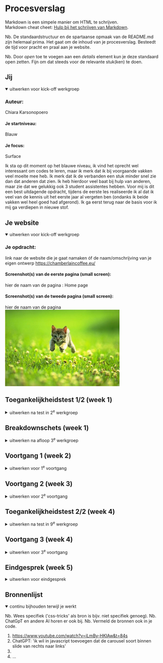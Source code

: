# Procesverslag
Markdown is een simpele manier om HTML te schrijven.  
Markdown cheat cheet: [Hulp bij het schrijven van Markdown](https://github.com/adam-p/markdown-here/wiki/Markdown-Cheatsheet).

Nb. De standaardstructuur en de spartaanse opmaak van de README.md zijn helemaal prima. Het gaat om de inhoud van je procesverslag. Besteedt de tijd voor pracht en praal aan je website.

Nb. Door *open* toe te voegen aan een *details* element kun je deze standaard open zetten. Fijn om dat steeds voor de relevante stuk(ken) te doen.





## Jij

<details open>
  <summary>uitwerken voor kick-off werkgroep</summary>

  ### Auteur:
  Chiara Karsonopoero 

  #### Je startniveau:
  Blauw

  #### Je focus:
  Surface
 
</details>
Ik sta op dit moment op het blauwe niveau, ik vind het oprecht wel interessant om codes te leren, maar ik merk dat ik bij voorgaande vakken veel moeite mee heb. Ik merk dat ik de verbanden een stuk minder snel zie dan dat anderen dat zien. Ik heb hierdoor veel baat bij hulp van anderen, maar zie dat we gelukkig ook 3 student assistentes hebben. Voor mij is dit een best uitdagende opdracht, tijdens de eerste les realiseerde ik al dat ik veel van de kennis uit het eerste jaar al vergeten ben (ondanks ik beide vakken wel heel goed had afgerond). Ik ga eerst terug naar de basis voor ik mij ga verdiepen in nieuwe stof.




## Je website

<details open>
  <summary>uitwerken voor kick-off werkgroep</summary>

  ### Je opdracht:
  link naar de website die je gaat namaken óf de naam/omschrijving van je eigen ontwerp
  https://chamberlaincoffee.eu/ 

  #### Screenshot(s) van de eerste pagina (small screen): 
  hier de naam van de pagina : Home page
  <img src="/readme-images/homepagejpg" width="375px" alt="">

  #### Screenshot(s) van de tweede pagina (small screen):
  hier de naam van de pagina  
  <img src="readme-images/dummy-plaatje.jpg" width="375px" alt="omschrijving van de pagina">
 
</details>



## Toegankelijkheidstest 1/2 (week 1)

<details>
  <summary>uitwerken na test in 2<sup>e</sup> werkgroep</summary>

  ### Bevindingen
  Lijst met je bevindingen die in de test naar voren kwamen:

</details>



## Breakdownschets (week 1)

<details>
  <summary>uitwerken na afloop 3<sup>e</sup> werkgroep</summary>

  ### de hele pagina: 
  <img src="readme-images/dummy-plaatje.jpg" width="375px" alt="breakdown van de hele pagina">

  ### dynamisch deel (bijv menu): 
  <img src="readme-images/dummy-plaatje.jpg" width="375px" alt="breakdown van een dynamisch deel">

  ### wellicht nog een dynamisch deel (bijv filter): 
  <img src="readme-images/dummy-plaatje.jpg" width="375px" alt="breakdown van nog een dynamisch deel">

</details>





## Voortgang 1 (week 2)

<details>
  <summary>uitwerken voor 1<sup>e</sup> voortgang</summary>

  ### Stand van zaken
  hier dit ging goed & dit was lastig (neem ook screenshots op van delen van je website en code)
Ik heb een begin gemaakt aan de website pagina 1 (desktop formaat). Ik herkende veel elementen van een website die ik in jaar 1 heb gemaakt voor inleiding programmeren dus die kennis heb ik handig in kunnen zetten voor dit vak. Zo heb ik in 1 sessie de nav opgezet, groot deel van de body incl content en posititioneringen. Omdat ik telkens voortgang zag motiveerde dit mij om door te gaan. Ik vind het fijn dat je gelijk ziet waar je mee bezig bent en dat iets werkt. Hetgeen waar ik tegenaan liep was de css voor de tekst. Ik merkte dat wanneer ik de CSS van een UL aanpaste, dit voor elke UL geldt. Dit wilde ik alleen voor een bepaalde lijst, maar wist niet goed hoe ik dit moest aanpakken. Ik had uit de les onthouden dat nth-of-type hier een mogelijke oplossing voor zou kunnen bieden, maar in mijn geval deed dat niet wat ik wilde. Ondanks ik de nth-of-type had gespecificeerd op (1), had dit alsnog toepassing op elke UL. Deze vraag heb ik onthouden voor in het Voortgangsgesprek.

  ### Agenda voor meeting
  samen met je groepje opstellen

Vragen:
1. Hoe kan je de CSS specifeceren dat het alleen betrekking heeft op bepaalde elementen en niet alle?
2. Wanneer section en wanneer class gebruiken?
3. Bij mijn 'bestsellers' heb ik 4 onderdelen. Ik wil ze 2x2 onder elkaar. Hoe doe ik dat?

   
  ### Verslag van meeting
  hier na afloop snel de uitkomsten van de meeting vastleggen

- position relative gebruiken
- Class heet product en met betrekking op p die je een andere kleur wilt geven
.product p {
Color: white;
}
- Shop bestsellers: via grid onder elkaar zetten

</details>





## Voortgang 2 (week 3)

<details>
  <summary>uitwerken voor 2<sup>e</sup> voortgang</summary>

  ### Stand van zaken
  hier dit ging goed & dit was lastig (neem ook screenshots op van delen van je website en code)
In deze week was ik erachter gekomen dat ik mijn site op mobiel formaat moest maken (en niet desktop wat ik had gedaan). Dit was volledig langs mij gegaan en hier baalde ik erg van. Ik had inmiddels al grotendeels van mijn eerste pagina af, maar wanneer ik dit omzette naar mobiel klopte er niks meer van de verhoudingen. Ik ben hiervoor naar de docent gestapt en het antwoord op mijn situatie (waar ik al bang voor was) was dat ik het beste opnieuw kon beginnen. Hier zakte de moed mij eerlijk gezegd wel een beetje in de schoenen. Ik had er veel tijd ingestoken en had het idee dat ik al goed op dreef was, en om vervolgens dit te horen is wel taai. Hierdoor had ik ook een stuk minder motivatie en merkte ik dat ik deze opdracht ging uitstellen. 
Een les later legde ik de situatie voor aan een van de student assistentes en die vertelde mij dat het helemaal niet nodig was om opnieuw te beginnen, maar dat ik hele stukken code gewoon kon kopieren. Zelf wist ik hier niet goed een begin mee te maken, maar gelukkig werd ik goed geholpen om een begin op te zetten. Van hieruit kon ik zelf verder en zag ik dat al het werk toch niet voor niks was geweest. Hierdoor kwam de motivatie gelukkig weer wat meer in mij op. Thuis, in het weekend, ben ik verder aan de slag gegaan met de vormgeving van de site om alles juist te positioneren.

  ### Agenda voor meeting
  samen met je groepje opstellen

Omdat Demi en ik maar met z'n tweeen waren met twee studenten assistentes hebben wij niet van te voren de vragen uitgeschreven op een lijstje, maar on the spot onze vragen gesteld. We hadden hier een soort 1 op 1 begeleiding wat heel fijn was. Ze hebben meegekeken en handige linkjes doorgestuurd die van toepassing zouden kunnen komen voor onze sites. 

  ### Verslag van meeting
  hier na afloop snel de uitkomsten van de meeting vastleggen

- Carrousel: grote section: overflow x scroll > we hebben dit samen gelijk toegepast binnen mijn code. zelf heb ik gespeeld met de css hiervoor tot het werd als hoe ik het wilde.
- Ik heb van de student assistente een linkje voor een video doorgestuurd gekregen via teams voor de javascript (https://www.youtube.com/watch?v=iLmBy-HKIAw&t=84s) 
- rude dark light mode
- Codepen opdrachten voor surface 

</details>





## Toegankelijkheidstest 2/2 (week 4)

<details>
  <summary>uitwerken na test in 9<sup>e</sup> werkgroep</summary>

  ### Bevindingen
  Lijst met je bevindingen die in de test naar voren kwamen (geef ook aan wat er verbeterd is):

</details>





## Voortgang 3 (week 4)

<details>
  <summary>uitwerken voor 3<sup>e</sup> voortgang</summary>

  ### Stand van zaken
  hier dit ging goed & dit was lastig (neem ook screenshots op van delen van je website en code)


  ### Agenda voor meeting
  samen met je groepje opstellen

  | student 1      | student 2          | student 3    | student 4        |
  | ---            | ---                | ---          | ---              |
  | dit bespreken  | en dit             | en ik dit    | en dan ik dat    |
  | en dat ook nog | dit als er tijd is | nog een punt | dit wil ik zeker |
  | ...            | ...                | ...          | ...              |


  ### Verslag van meeting
  hier na afloop snel de uitkomsten van de meeting vastleggen

  - punt 1
  - punt 2
  - nog een punt
  - ...

</details>





## Eindgesprek (week 5)

<details>
  <summary>uitwerken voor eindgesprek</summary>

  ### Je uitkomst - karakteristiek screenshots:
  <img src="readme-images/dummy-plaatje.jpg" width="375px" alt="uitomst opdracht 1">


  ### Dit ging goed/Heb ik geleerd: 
  Korte omschrijving met plaatjes

  <img src="readme-images/dummy-plaatje.jpg" width="375px" alt="top">


  ### Dit was lastig/Is niet gelukt:
  Korte omschrijving met plaatjes

  <img src="readme-images/dummy-plaatje.jpg" width="375px" alt="bummer">
</details>





## Bronnenlijst

<details open>
  <summary>continu bijhouden terwijl je werkt</summary>

  Nb. Wees specifiek ('css-tricks' als bron is bijv. niet specifiek genoeg). 
  Nb. ChatGpT en andere AI horen er ook bij.
  Nb. Vermeld de bronnen ook in je code.

  1. https://www.youtube.com/watch?v=iLmBy-HKIAw&t=84s
  2. ChatGPT: 'ik wil in javascript toevoegen dat de carousel soort binnen slide van rechts naar links'
  3. 
  4. ...

</details>
